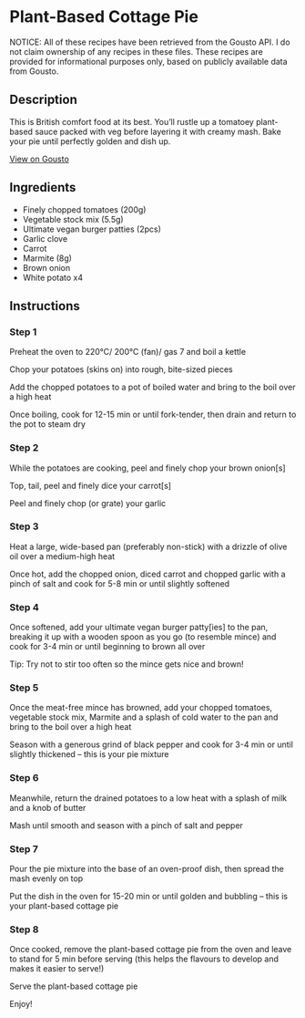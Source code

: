 # Plant-Based Cottage Pie 

NOTICE: All of these recipes have been retrieved from the Gousto API. I do not claim ownership of any recipes in these files. These recipes are provided for informational purposes only, based on publicly available data from Gousto.

## Description

This is British comfort food at its best. You’ll rustle up a tomatoey plant-based sauce packed with veg before layering it with creamy mash. Bake your pie until perfectly golden and dish up.  

[View on Gousto](https://www.gousto.co.uk/recipes/cookbook/plant-based-cottage-pie)

## Ingredients

- Finely chopped tomatoes (200g)
- Vegetable stock mix (5.5g)
- Ultimate vegan burger patties (2pcs)
- Garlic clove
- Carrot
- Marmite (8g)
- Brown onion
- White potato x4

## Instructions


### Step 1

Preheat the oven to 220°C/ 200°C (fan)/ gas 7 and boil a kettle

Chop your potatoes (skins on) into rough, bite-sized pieces

Add the chopped potatoes to a pot of boiled water and bring to the boil over a high heat

Once boiling, cook for 12-15 min or until fork-tender, then drain and return to the pot to steam dry


### Step 2

While the potatoes are cooking, peel and finely chop your brown onion[s]

Top, tail, peel and finely dice your carrot[s]

Peel and finely chop (or grate) your garlic


### Step 3

Heat a large, wide-based pan (preferably non-stick) with a drizzle of olive oil over a medium-high heat

Once hot, add the chopped onion, diced carrot and chopped garlic with a pinch of salt and cook for 5-8 min or until slightly softened


### Step 4

Once softened, add your ultimate vegan burger patty[ies] to the pan, breaking it up with a wooden spoon as you go (to resemble mince) and cook for 3-4 min or until beginning to brown all over

Tip: Try not to stir too often so the mince gets nice and brown!


### Step 5

Once the meat-free mince has browned, add your chopped tomatoes, vegetable stock mix, Marmite and a splash of cold water to the pan and bring to the boil over a high heat

Season with a generous grind of black pepper and cook for 3-4 min or until slightly thickened – this is your pie mixture


### Step 6

Meanwhile, return the drained potatoes to a low heat with a splash of milk and a knob of butter

Mash until smooth and season with a pinch of salt and pepper


### Step 7

Pour the pie mixture into the base of an oven-proof dish, then spread the mash evenly on top

Put the dish in the oven for 15-20 min or until golden and bubbling – this is your plant-based cottage pie

### Step 8

Once cooked, remove the plant-based cottage pie from the oven and leave to stand for 5 min before serving (this helps the flavours to develop and makes it easier to serve!)

Serve the plant-based cottage pie

Enjoy!

